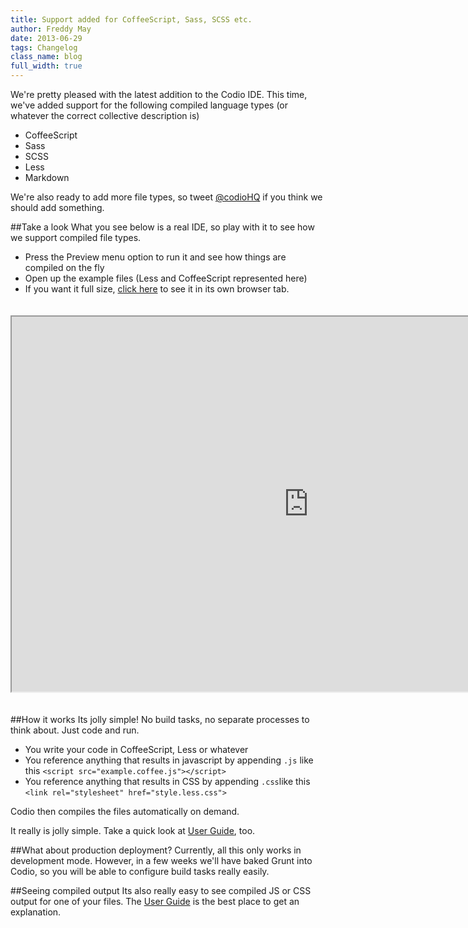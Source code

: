 ```yaml
---
title: Support added for CoffeeScript, Sass, SCSS etc.
author: Freddy May
date: 2013-06-29
tags: Changelog
class_name: blog
full_width: true
---
```


We're pretty pleased with the latest addition to the Codio IDE. This time, we've added support for the following compiled language types (or whatever the correct collective description is)

- CoffeeScript
- Sass
- SCSS
- Less
- Markdown

We're also ready to add more file types, so tweet [@codioHQ](http://twitter.com/CodioHQ) if you think we should add something.

##Take a look
What you see below is a real IDE, so play with it to see how we support compiled file types.

- Press the Preview menu option to run it and see how things are compiled on the fly
- Open up the example files (Less and CoffeeScript represented here)
- If you want it full size, <a href="https://codio.com/codio/CompilingExample/tree/app/example.coffee" target="_blank">click here</a> to see it in its own browser tab.

<div class="video">
  <div class="video-wrapper">
    <iframe width="950" height="600" src="https://codio.com/codio/CompilingExample/tree/app/example.coffee" style="margin:20px 0;"></iframe>
  </div>
</div>

##How it works
Its jolly simple! No build tasks, no separate processes to think about. Just code and run.

- You write your code in CoffeeScript, Less or whatever
- You reference anything that results in javascript by appending `.js` like this `<script src="example.coffee.js"></script>`
- You reference anything that results in CSS by appending `.css`like this `<link rel="stylesheet" href="style.less.css">`

Codio then compiles the files automatically on demand.

It really is jolly simple. Take a quick look at [User Guide](/docs/compiling/one-file/), too.

##What about production deployment?
Currently, all this only works in development mode. However, in a few weeks we'll have baked Grunt into Codio, so you will be able to configure build tasks really easily.

##Seeing compiled output
Its also really easy to see compiled JS or CSS output for one of your files. The [User Guide](/docs/compiling/one-file/) is the best place to get an explanation.
